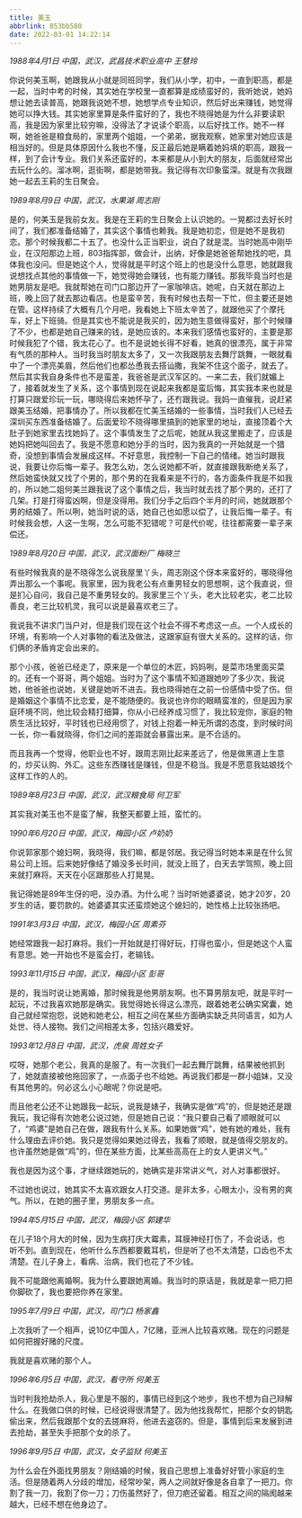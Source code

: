 ```yaml
---
title: 美玉
abbrlink: 853bb580
date: 2022-03-01 14:22:14
---
```


*1988年4月1日 中国，武汉，武昌技术职业高中 王慧玲*

你说何美玉啊，她跟我从小就是同班同学，我们从小学，初中，一直到职高，都是一起，当时中考的时候，其实她在学校里一直都算是成绩蛮好的，我听她说，她妈想让她去读普高，她跟我说她不想，她想学点专业知识，然后好出来赚钱，她觉得她可以挣大钱。其实她家里算是条件蛮好的了，我也不晓得她是为什么非要读职高，我是因为家里比较穷嘛，没得法了才说读个职高，以后好找工作。她不一样啊，她爸爸是粮食局的，家里两个姐姐，一个弟弟，据我观察，她家里对她应该是相当好的。但是具体原因什么我也不懂，反正最后她是瞒着她妈填的职高，跟我一样，到了会计专业。我们关系还蛮好的，本来都是从小到大的朋友，后面就经常出去玩什么的。溜冰啊，逛街啊，都是她带我。我记得有次印象蛮深。就是有次我跟她一起去王莉的生日聚会。


*1989年8月9日 中国，武汉，水果湖 周志刚*

是的，何美玉是我前女友。我是在王莉的生日聚会上认识她的。一晃都过去好长时间了，我们都准备结婚了，其实这个事情也赖我。我是她初恋，但是她不是我初恋。那个时候我都二十五了。也没什么正当职业，说白了就是混。当时她高中刚毕业，在汉阳那边上班，803指挥部，做会计，出纳，好像是她爸爸帮她找的吧，具体我也没问。但是她这个人，觉得就是平时这个班上的也是没什么意思，她就跟我说想找点其他的事情做一下，她觉得她会赚钱，也有能力赚钱。那我毕竟当时也是她男朋友是吧。我就帮她在司门口那边开了一家咖啡店。她呢，白天就在那边上班，晚上回了就去那边看店。也是蛮辛苦，我有时候也去帮一下忙，但主要还是她在管。这样持续了大概有几个月吧，我看她上下班太辛苦了，就跟他买了个摩托车，好上下班骑。但是其实也不能说是我买的，因为她生意做得蛮好，那个时候赚了不少，也都是她自己赚来的钱，是她应该的。本来我们感情也蛮好的，主要是那时候我犯了个错，我太花心了。也不是说她长得不好看，她真的很漂亮，属于非常有气质的那种人。当时我当时朋友太多了，又一次我跟朋友去舞厅跳舞，一眼就看中了一个漂亮美眉，然后他们也都怂恿我去搭讪撒，我架不住这个面子，就去了。然后其实我自身条件也不是蛮差，我爸爸是武汉军区的。一来二去，我们就媚上了，接着就发生了关系，这个事情到现在说起来我都是蛮后悔，其实我本来也就是打算只跟爱珍玩一玩，哪晓得后来她怀孕了，还冇跟我说。我妈一直催我，说赶紧跟美玉结婚，把事情办了。所以我都在忙美玉结婚的一些事情，当时我们人已经去深圳买东西准备结婚了。后面爱珍不晓得哪里搞到的她家里的地址，直接顶着个大肚子到她家里去找她妈了。这个事情发生了之后呢，她就从我这里搬走了，应该是她妈把她叫回去了。我是不愿意和她分手的当时，因为我真的一开始就是一个猎奇，没想到事情会发展成这样。不好意思，我控制一下自己的情绪。她当时跟我说，我要让你后悔一辈子。我怎么劝，怎么说她都不听，就直接跟我断绝关系了，然后她蛮快就又找了个男的，那个男的在我看来是不行的，各方面条件我是不如我的，所以她二姐何美兰跟我说了这个事情之后，我当时就去找了那个男的，还打了几架。打是打得蛮凶啊，但是没得用。我们分手之后四个半月的时间，她就跟那个男的结婚了。所以咧，她当时说的话，她自己也如愿以偿了，让我后悔一辈子。有时候我会想，人这一生啊，怎么可能不犯错呢？可是代价呢，往往都需要一辈子来偿还。

*1989年8月20日 中国，武汉，武汉面粉厂 梅晓兰*

有些时候我真的是不晓得怎么说我屋里丫头，周志刚这个伢本来蛮好的，哪晓得他弄出那么一个事呢。我家里，因为我老公有点重男轻女的思想啊，这个我直说，但是扪心自问，我自己是不重男轻女的。我家里三个丫头，老大比较老实，老二比较善良，老三比较机灵，我可以说是最喜欢老三了。

我说我不讲求门当户对，但是我们现在这个社会不得不考虑这一点。一个人成长的环境，有影响一个人对事物的看法及做法，这跟家庭有很大关系的。这样的话，你们俩的矛盾肯定会出来的。

那个小孩，爸爸已经走了，原来是一个单位的木匠，妈妈咧，是菜市场里面买菜的。还有一个哥哥，两个姐姐。当时为了这个事情不知道跟她吵了多少次，我说她，他爸爸也说她，关键是她听不进去。我也晓得她在之前一份感情中受了伤。但是婚姻这个事情不比恋爱，是不能随便的。我说也许你的眼睛蛮准的，但是因为家庭环境不同，他比较会精打细算，你从小已经养成习惯了，我比较宠你，家庭的物质生活比较好，平时钱也已经用惯了，对钱上抱着一种无所谓的态度，到时候时间一长，你一看就晓得，你们之间的差距就会暴露出来。是不合适的。

而且我再一个觉得，他职业也不好，跟周志刚比起来差远了，他是做黑道上生意的，炒买认购、外汇。这些东西赚钱是赚钱，但是不稳当。我是不愿意我姑娘找个这样工作的人的。

*1989年8月23日 中国，武汉，武汉粮食局 何卫军*

其实我对美玉也不是蛮了解，我整天都要上班，蛮忙的。

*1990年6月20日 中国，武汉，梅园小区 卢奶奶*

你说郭家那个媳妇啊，我晓得，我们嘛，都是邻居。我记得当时她本来是在什么贸易公司上班。后来她好像结了婚没多长时间，就没上班了，白天去学驾照，晚上回来就打麻将。天天在小区跟那些人打晃晃。

我记得她是89年生伢的吧，没办酒。为什么呢？当时听她婆婆说，她才20岁，20岁生的话，要罚款的。她婆婆其实还蛮烦她这个媳妇的，她性格上比较张扬吧。


*1991年3月3日 中国，武汉，梅园小区 周素芬*

她经常跟我一起打麻将。我们一开始就是打得好玩，打得也蛮小，但是她这个人蛮有意思。她一开始也不是蛮会打，老输钱。


*1993年11月15日 中国，武汉，梅园小区 彭哥*

是的，我当时说让她离婚，那时候我是他男朋友啊。也不算男朋友吧，就是平时一起玩，不过我喜欢她那是确实。我觉得她长得这么漂亮，跟着她老公确实窝囊，她自己就经常抱怨，说她和她老公，相互之间在某些方面确实缺乏共同语言，如为人处世、待人接物。我们之间相差太多，包括兴趣爱好。


*1993年12月8日 中国，武汉，虎泉 周姓女子*

哎呀，她那个老公，我真的是服了。有一次我们一起去舞厅跳舞，结果被他抓到了，她就直接被他拖回家了，一点面子也不给她。再说我们都是一群小姐妹，又没有其他男的。何必这么小心眼呢？你说是吧。

而且他老公还不让她跟我一起玩，说我是婊子，我确实是做“鸡”的，但是她还是跟我玩，我记得有次她老公说过她，但是她自己说：“我只要自己看了顺眼就可以了，“鸡婆”是她自己在做，跟我有什么关系。如果她做“鸡”，她有她的难处，我有什么理由去评价她。我只是觉得如果她过得去，我看了顺眼，就是值得交朋友的。也许虽然她是做“鸡”的，但在某些方面，比某些高高在上的女人更讲义气。”

我也是因为这个事，才继续跟她玩的，她确实是非常讲义气，对人对事都很好。

不过她也说过，她其实不太喜欢跟女人打交道。是非太多，心眼太小，没有男的爽气。所以，在她的圈子里，男朋友多一点。

*1994年5月15日 中国，武汉，梅园小区 郭建华*

在儿子18个月大的时候，因为生病打庆大霉素，耳膜神经打伤了，不会说话，也听不到。直到现在，他听什么东西都要戴耳机，但是听了也不太清楚，口齿也不太清楚。在儿子身上，看病、治病，我们也花了不少钱。

我不可能跟他离婚啊。我为什么要跟她离婚。我当时的原话是，我就是拿一把刀把你脚砍了，我也要把你养在家里。


*1995年7月9日 中国，武汉，司门口 杨家鑫*

上次我听了一个相声，说10亿中国人，7亿赌，亚洲人比较喜欢赌。现在的问题是如何把握好赌的尺度。

我就是喜欢赌的那个人。


*1996年6月5日 中国，武汉，看守所 何美玉*

当时判我抢劫杀人，我心里是不服的，事情已经到这个地步，我也不想为自己辩解什么。在我做口供的时候，已经说得很清楚了。因为他找我帮忙，把那个女的钥匙偷出来，然后我跟那个女的去搓麻将，他进去盗窃的。但是，事情到后来发展到进去抢劫，甚至失手把那个女的杀了。


*1996年9月5日 中国，武汉，女子监狱 何美玉*


为什么会在外面找男朋友？刚结婚的时候，我自己思想上准备好好管小家庭的生活。但是随着两人分歧的增加，经常吵架，两人之间就好像是各自拿了一把刀。你割了我一刀，我割了你一刀；刀伤虽然好了，但刀疤还留着。相互之间的隔阂越来越大，已经不想在他身边了。

